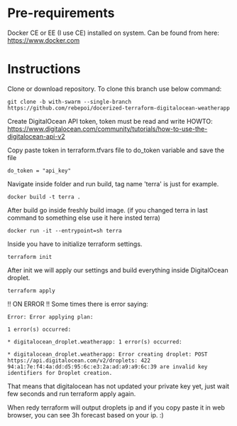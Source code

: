# Pre-requirements
Docker CE or EE (I use CE) installed on system. Can be found from here: https://www.docker.com

# Instructions
Clone or download repository. To clone this branch use below command: 
```
git clone -b with-swarm --single-branch https://github.com/rebepoi/docerized-terraform-digitalocean-weatherapp
```

Create DigitalOcean API token, token must be read and write HOWTO: https://www.digitalocean.com/community/tutorials/how-to-use-the-digitalocean-api-v2

Copy paste token in terraform.tfvars file to do_token variable and save the file
```
do_token = "api_key"
```

Navigate inside folder and run build, tag name 'terra' is just for example.
```
docker build -t terra .
```

After build go inside freshly build image. (if you changed terra in last command to something else use it here insted terra)
```
docker run -it --entrypoint=sh terra
```

Inside you have to initialize terraform settings.
```
terraform init
```

After init we will apply our settings and build everything inside DigitalOcean droplet. 
```
terraform apply
```

!! ON ERROR !! Some times there is error saying:
```
Error: Error applying plan:

1 error(s) occurred:

* digitalocean_droplet.weatherapp: 1 error(s) occurred:

* digitalocean_droplet.weatherapp: Error creating droplet: POST https://api.digitalocean.com/v2/droplets: 422 94:a1:7e:f4:4a:dd:d5:95:6c:e3:2a:ad:a9:a9:6c:39 are invalid key identifiers for Droplet creation.
```
That means that digitalocean has not updated your private key yet, just wait few seconds and run terraform apply again.

When redy terraform will output droplets ip and if you copy paste it in web browser, you can see 3h forecast based on your ip. :)
